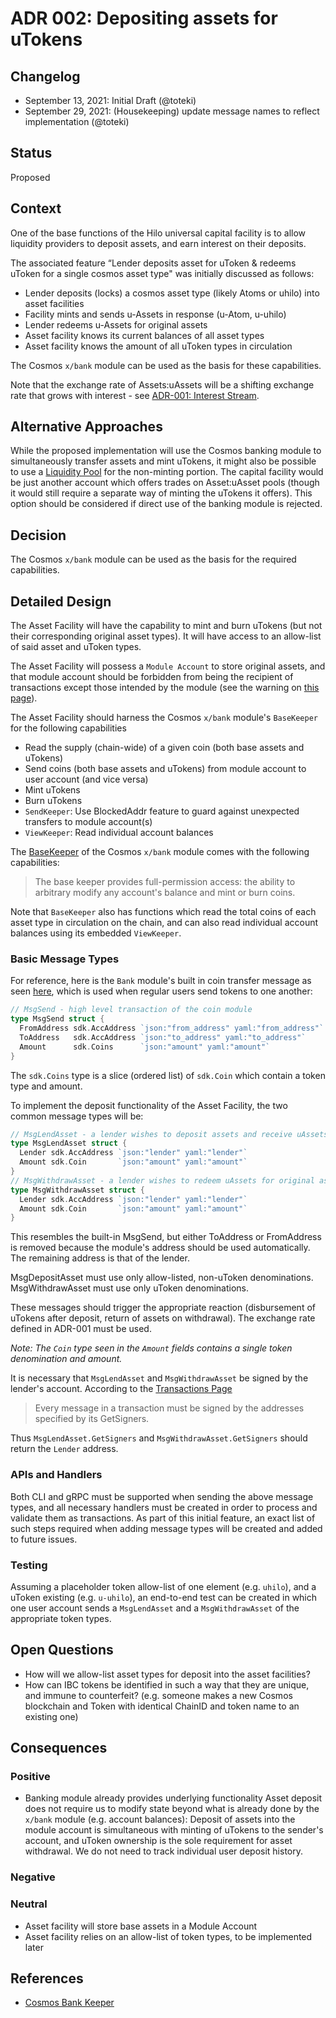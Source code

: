 # ADR 002: Depositing assets for uTokens

## Changelog

- September 13, 2021: Initial Draft (@toteki)
- September 29, 2021: (Housekeeping) update message names to reflect implementation (@toteki)

## Status

Proposed

## Context

One of the base functions of the Hilo universal capital facility is to allow liquidity providers to deposit assets, and earn interest on their deposits.

The associated feature “Lender deposits asset for uToken & redeems uToken for a single cosmos asset type" was initially discussed as follows:
- Lender deposits (locks) a cosmos asset type (likely Atoms or uhilo) into asset facilities
- Facility mints and sends u-Assets in response (u-Atom, u-uhilo)
- Lender redeems u-Assets for original assets
- Asset facility knows its current balances of all asset types
- Asset facility knows the amount of all uToken types in circulation

The Cosmos `x/bank` module can be used as the basis for these capabilities.

Note that the exchange rate of Assets:uAssets will be a shifting exchange rate that grows with interest - see [ADR-001: Interest Stream](./ADR-001-interest-stream.md).

## Alternative Approaches

While the proposed implementation will use the Cosmos banking module to simultaneously transfer assets and mint uTokens, it might also be possible to use a [Liquidity Pool](https://tutorials.cosmos.network/liquidity-module/) for the non-minting portion.
The capital facility would be just another account which offers trades on Asset:uAsset pools (though it would still require a separate way of minting the uTokens it offers). This option should be considered if direct use of the banking module is rejected.

## Decision

The Cosmos `x/bank` module can be used as the basis for the required capabilities.

## Detailed Design

The Asset Facility will have the capability to mint and burn uTokens (but not their corresponding original asset types). It will have access to an allow-list of said asset and uToken types.

The Asset Facility will possess a `Module Account` to store original assets, and that module account should be forbidden from being the recipient of transactions except those intended by the module (see the warning on [this page](https://docs.cosmos.network/master/modules/bank/)).

The Asset Facility should harness the Cosmos `x/bank` module's `BaseKeeper` for the following capabilities

- Read the supply (chain-wide) of a given coin (both base assets and uTokens)
- Send coins (both base assets and uTokens) from module account to user account (and vice versa)
- Mint uTokens
- Burn uTokens
- `SendKeeper`: Use BlockedAddr feature to guard against unexpected transfers to module account(s)
- `ViewKeeper`: Read individual account balances

The [BaseKeeper](https://github.com/cosmos/cosmos-sdk/blob/v0.44.0/x/bank/spec/02_keepers.md) of the Cosmos `x/bank` module comes with the following capabilities:
> The base keeper provides full-permission access: the ability to arbitrary modify any account's balance and mint or burn coins.

Note that `BaseKeeper` also has functions which read the total coins of each asset type in circulation on the chain, and can also read individual account balances using its embedded `ViewKeeper`.

### Basic Message Types

For reference, here is the `Bank` module's built in coin transfer message as seen [here](https://docs.cosmos.network/v0.39/basics/app-anatomy.html), which is used when regular users send tokens to one another:
```go
// MsgSend - high level transaction of the coin module
type MsgSend struct {
  FromAddress sdk.AccAddress `json:"from_address" yaml:"from_address"`
  ToAddress   sdk.AccAddress `json:"to_address" yaml:"to_address"`
  Amount      sdk.Coins      `json:"amount" yaml:"amount"`
}
```
The `sdk.Coins` type is a slice (ordered list) of `sdk.Coin` which contain a token type and amount.

To implement the deposit functionality of the Asset Facility, the two common message types will be:
```go
// MsgLendAsset - a lender wishes to deposit assets and receive uAssets
type MsgLendAsset struct {
  Lender sdk.AccAddress `json:"lender" yaml:"lender"`
  Amount sdk.Coin       `json:"amount" yaml:"amount"`
}
// MsgWithdrawAsset - a lender wishes to redeem uAssets for original assets
type MsgWithdrawAsset struct {
  Lender sdk.AccAddress `json:"lender" yaml:"lender"`
  Amount sdk.Coin       `json:"amount" yaml:"amount"`
}
```
This resembles the built-in MsgSend, but either ToAddress or FromAddress is removed because the module's address should be used automatically. The remaining address is that of the lender.

MsgDepositAsset must use only allow-listed, non-uToken denominations. MsgWithdrawAsset must use only uToken denominations.

These messages should trigger the appropriate reaction (disbursement of uTokens after deposit, return of assets on withdrawal). The exchange rate defined in ADR-001 must be used.

_Note: The `Coin` type seen in the `Amount` fields contains a single token denomination and amount._

It is necessary that `MsgLendAsset` and `MsgWithdrawAsset` be signed by the lender's account. According to the [Transactions Page](https://docs.cosmos.network/master/core/transactions.html)
>Every message in a transaction must be signed by the addresses specified by its GetSigners.

Thus `MsgLendAsset.GetSigners` and `MsgWithdrawAsset.GetSigners` should return the `Lender` address.

### APIs and Handlers
Both CLI and gRPC must be supported when sending the above message types, and all necessary handlers must be created in order to process and validate them as transactions. As part of this initial feature, an exact list of such steps required when adding message types will be created and added to future issues.

### Testing

Assuming a placeholder token allow-list of one element (e.g. `uhilo`), and a uToken existing (e.g. `u-uhilo`), an end-to-end test can be created in which one user account sends a `MsgLendAsset` and a `MsgWithdrawAsset` of the appropriate token types.

## Open Questions
- How will we allow-list asset types for deposit into the asset facilities?
- How can IBC tokens be identified in such a way that they are unique, and immune to counterfeit? (e.g. someone makes a new Cosmos blockchain and Token with identical ChainID and token name to an existing one)

## Consequences

### Positive
- Banking module already provides underlying functionality
Asset deposit does not require us to modify state beyond what is already done by the `x/bank` module (e.g. account balances): Deposit of assets into the module account is simultaneous with minting of uTokens to the sender's account, and uToken ownership is the sole requirement for asset withdrawal. We do not need to track individual user deposit history.

### Negative

### Neutral
- Asset facility will store base assets in a Module Account
- Asset facility relies on an allow-list of token types, to be implemented later

## References

- [Cosmos Bank Keeper](https://github.com/cosmos/cosmos-sdk/blob/v0.44.0/x/bank/spec/02_keepers.md)
